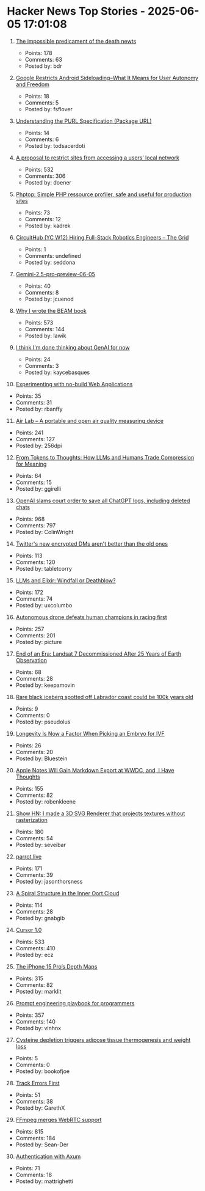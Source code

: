 # Hacker News Top Stories - 2025-06-05 17:01:08

1. [The impossible predicament of the death newts](https://crookedtimber.org/2025/06/05/occasional-paper-the-impossible-predicament-of-the-death-newts/)
   - Points: 178
   - Comments: 63
   - Posted by: bdr

2. [Google Restricts Android Sideloading–What It Means for User Autonomy and Freedom](https://puri.sm/posts/google-restricts-android-sideloading-what-it-means-for-user-autonomy-and-the-future-of-mobile-freedom/)
   - Points: 18
   - Comments: 5
   - Posted by: fsflover

3. [Understanding the PURL Specification (Package URL)](https://fossa.com/blog/understanding-purl-specification-package-url/)
   - Points: 14
   - Comments: 6
   - Posted by: todsacerdoti

4. [A proposal to restrict sites from accessing a users’ local network](https://github.com/explainers-by-googlers/local-network-access)
   - Points: 532
   - Comments: 306
   - Posted by: doener

5. [Phptop: Simple PHP ressource profiler, safe and useful for production sites](https://github.com/bearstech/phptop)
   - Points: 73
   - Comments: 12
   - Posted by: kadrek

6. [CircuitHub (YC W12) Hiring Full-Stack Robotics Engineers – The Grid](https://www.workatastartup.com/jobs/76919)
   - Points: 1
   - Comments: undefined
   - Posted by: seddona

7. [Gemini-2.5-pro-preview-06-05](https://deepmind.google/models/gemini/pro/)
   - Points: 40
   - Comments: 8
   - Posted by: jcuenod

8. [Why I wrote the BEAM book](https://happihacking.com/blog/posts/2025/why_I_wrote_theBEAMBook/)
   - Points: 573
   - Comments: 144
   - Posted by: lawik

9. [I think I'm done thinking about GenAI for now](https://blog.glyph.im/2025/06/i-think-im-done-thinking-about-genai-for-now.html)
   - Points: 24
   - Comments: 3
   - Posted by: kaycebasques

10. [Experimenting with no-build Web Applications](https://andregarzia.com/2025/06/experimenting-with-no-build-web-applications.html)
   - Points: 35
   - Comments: 31
   - Posted by: rbanffy

11. [Air Lab – A portable and open air quality measuring device](https://networkedartifacts.com/airlab/simulator)
   - Points: 241
   - Comments: 127
   - Posted by: 256dpi

12. [From Tokens to Thoughts: How LLMs and Humans Trade Compression for Meaning](https://arxiv.org/abs/2505.17117)
   - Points: 64
   - Comments: 15
   - Posted by: ggirelli

13. [OpenAI slams court order to save all ChatGPT logs, including deleted chats](https://arstechnica.com/tech-policy/2025/06/openai-says-court-forcing-it-to-save-all-chatgpt-logs-is-a-privacy-nightmare/)
   - Points: 968
   - Comments: 797
   - Posted by: ColinWright

14. [Twitter's new encrypted DMs aren't better than the old ones](https://mjg59.dreamwidth.org/71646.html)
   - Points: 113
   - Comments: 120
   - Posted by: tabletcorry

15. [LLMs and Elixir: Windfall or Deathblow?](https://www.zachdaniel.dev/p/llms-and-elixir-windfall-or-deathblow)
   - Points: 172
   - Comments: 74
   - Posted by: uxcolumbo

16. [Autonomous drone defeats human champions in racing first](https://www.tudelft.nl/en/2025/lr/autonomous-drone-from-tu-delft-defeats-human-champions-in-historic-racing-first)
   - Points: 257
   - Comments: 201
   - Posted by: picture

17. [End of an Era: Landsat 7 Decommissioned After 25 Years of Earth Observation](https://www.usgs.gov/news/national-news-release/end-era-landsat-7-decommissioned-after-25-years-earth-observation)
   - Points: 68
   - Comments: 28
   - Posted by: keepamovin

18. [Rare black iceberg spotted off Labrador coast could be 100k years old](https://www.cbc.ca/news/canada/newfoundland-labrador/black-iceberg-labrador-coast-1.7551078)
   - Points: 9
   - Comments: 0
   - Posted by: pseudolus

19. [Longevity Is Now a Factor When Picking an Embryo for IVF](https://www.wsj.com/health/embryo-ivf-screening-longevity-2b1f096a)
   - Points: 26
   - Comments: 20
   - Posted by: Bluestein

20. [Apple Notes Will Gain Markdown Export at WWDC, and, I Have Thoughts](https://daringfireball.net/linked/2025/06/04/apple-notes-markdown)
   - Points: 155
   - Comments: 82
   - Posted by: robenkleene

21. [Show HN: I made a 3D SVG Renderer that projects textures without rasterization](https://seve.blog/p/i-made-a-3d-svg-renderer-that-projects)
   - Points: 180
   - Comments: 54
   - Posted by: seveibar

22. [parrot.live](https://github.com/hugomd/parrot.live)
   - Points: 171
   - Comments: 39
   - Posted by: jasonthorsness

23. [A Spiral Structure in the Inner Oort Cloud](https://iopscience.iop.org/article/10.3847/1538-4357/adbf9b)
   - Points: 114
   - Comments: 28
   - Posted by: gnabgib

24. [Cursor 1.0](https://www.cursor.com/en/changelog/1-0)
   - Points: 533
   - Comments: 410
   - Posted by: ecz

25. [The iPhone 15 Pro’s Depth Maps](https://tech.marksblogg.com/apple-iphone-15-pro-depth-map-heic.html)
   - Points: 315
   - Comments: 82
   - Posted by: marklit

26. [Prompt engineering playbook for programmers](https://addyo.substack.com/p/the-prompt-engineering-playbook-for)
   - Points: 357
   - Comments: 140
   - Posted by: vinhnx

27. [Cysteine depletion triggers adipose tissue thermogenesis and weight loss](https://www.nature.com/articles/s42255-025-01297-8)
   - Points: 5
   - Comments: 0
   - Posted by: bookofjoe

28. [Track Errors First](https://www.bugsink.com/blog/track-errors-first/)
   - Points: 51
   - Comments: 38
   - Posted by: GarethX

29. [FFmpeg merges WebRTC support](https://git.ffmpeg.org/gitweb/ffmpeg.git/commit/167e343bbe75515a80db8ee72ffa0c607c944a00)
   - Points: 815
   - Comments: 184
   - Posted by: Sean-Der

30. [Authentication with Axum](https://mattrighetti.com/2025/05/03/authentication-with-axum)
   - Points: 71
   - Comments: 18
   - Posted by: mattrighetti

